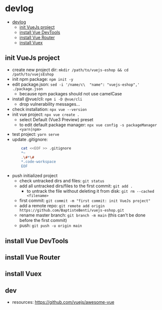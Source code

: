 # devlog

<!-- TOC -->

- [devlog](#devlog)
    - [init VueJs project](#init-vuejs-project)
    - [install Vue DevTools](#install-vue-devtools)
    - [install Vue Router](#install-vue-router)
    - [install Vuex](#install-vuex)

<!-- /TOC -->

## init VueJs project

- create new project dir: `mkdir /path/to/vuejs-eshop && cd /path/to/vuejsEshop`
- init npm package: `npm init -y`
- edit package.json: `sed -i '/name/c\  "name": "vuejs-eshop",' ./package.json`
    - because npm packages should not use camelCase
- install @vue/cli: `npm i -D @vue/cli`
    - drop vulnerability messages...
- check installation: `npx vue --version`
- init vue project: `npx vue create .`
    - select Default (Vue3 Preview) preset
    - to edit default package manager: `npx vue config -s packageManager <yarn|npm>`
- test project: `yarn serve`
- update .gitignore:
    ```bash
        cat <<EOF >> .gitignore
        *~
        .\#*\#
        *.code-workspace
        EOF
    ```
- push initialized project
    - check untracked dirs and files: `git status`
    - add all untracked dirs/files to the first commit: `git add .`
        - to untrack the file without deleting it from disk: `git rm --cached <filename>`
    - first commit: `git commit -m "first commit: init VueJs project"`
    - add a remote repo: `git remote add origin https://github.com/BaptisteBenti/vuejs-eshop.git`
   - rename master branch: `git branch -m main` (this can't be done before the first commit)
   - push: `git push -u origin main`

## install Vue DevTools

## install Vue Router

## install Vuex

## dev

- resources: https://github.com/vuejs/awesome-vue